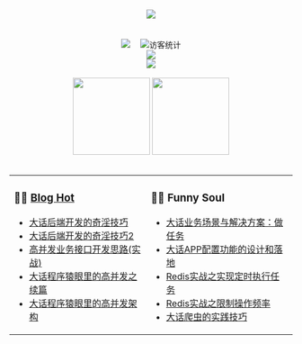 <!-- 动态打字效果 -->
<h1 align="center">
  <a href="https://sunguoqi.com/">
    <img src="https://readme-typing-svg.herokuapp.com/?lines=console.log(%22Hello%2C%20World!%22);生活除了代码，还有诗和远方!&center=true&size=27">
  </a>
</h1>

<!-- 敲代码的图片 -->
<!-- <div align="center" ><img order-radius="100px" src="https://cdn.jsdelivr.net/gh/SFLAQiu/photos/images/202108300019556.gif"/></div>-->
<br>

<!-- 个人资料徽标 -->
<div align="center">
  <a href="https://blog.thankbabe.com/"><img src="https://img.shields.io/badge/website-%E4%B8%AA%E4%BA%BA%E7%BD%91%E7%AB%99-blue"></a>&emsp;
<!-- 访客数统计徽标 -->
  <img src="https://visitor-badge.glitch.me/badge?page_id=SFLAQiu" alt="访客统计" /></div>

<!-- 贪吃蛇代码贡献图 -->
<!-- <div align="center"><img src="https://cdn.jsdelivr.net/gh/SFLAQiu/SFLAQiu/contribution-snake/github-contribution-grid-snake.svg" /></div> -->


<!-- Dynamic Quotes -->
<div align="center"><img src="https://quotes-github-readme.vercel.app/api?type=horizontal&theme=dark"></div>

<!-- GitHub奖杯🏆 -->
<div align="center"><img  src="https://github-profile-trophy.vercel.app/?username=SFLAQiu&theme=gruvbox&row=1&column=6&no-frame=true&no-bg=true" /></div>
<br>

<!-- GitHub数据统计 -->
<div align="center">
  <img height="137px" src="https://github-readme-stats.vercel.app/api?username=SFLAQiu&hide_title=true&hide_border=true&show_icons=trueline_height=21&text_color=000&icon_color=000&bg_color=0,ea6161,ffc64d,fffc4d,52fa5a&theme=graywhite" />
  <img height="137px" src="https://github-readme-stats.vercel.app/api/top-langs/?username=SFLAQiu&hide_title=true&hide_border=true&layout=compact&langs_count=6&text_color=000&icon_color=fff&bg_color=0,52fa5a,4dfcff,c64dff&theme=graywhite" />
</div>
<br>

<table align="center">
<tr>
<td valign="top">    

### 🤹‍♀️ <a href="https://blog.thankbabe.com.com/" target="_blank">Blog Hot</a>
  
<!-- START_SECTION:blog -->
* <a href='http://blog.thankbabe.com/posts/2018-05-23-shared-experience/' target='_blank'>大话后端开发的奇淫技巧</a>
* <a href='http://blog.thankbabe.com/posts/2020-12-01-shared-experience-2/' target='_blank'>大话后端开发的奇淫技巧2</a>
* <a href='http://blog.thankbabe.com/posts/2017-05-21-api-design/' target='_blank'>高并发业务接口开发思路(实战)</a>
* <a href='http://blog.thankbabe.com/posts/2017-02-27-high-concurrency-scheme-xp/' target='_blank'>大话程序猿眼里的高并发之续篇</a>
* <a href='http://blog.thankbabe.com/posts/2016-09-14-high-concurrency-scheme/' target='_blank'>大话程序猿眼里的高并发架构</a>
<!-- END_SECTION:blog -->
  
</td>
<td valign="top">
  
### 🤾‍♂️ Funny Soul

* <a href='http://blog.thankbabe.com/posts/2020-04-06-product-do-task/' target='_blank'>大话业务场景与解决方案：做任务</a>
* <a href='http://blog.thankbabe.com/posts/2019-10-08-config-model/' target='_blank'>大话APP配置功能的设计和落地</a>
* <a href='http://blog.thankbabe.com/posts/2019-08-08-yield-task/' target='_blank'>Redis实战之实现定时执行任务</a>
* <a href='http://blog.thankbabe.com/posts/2019-06-04-redis-limit/' target='_blank'>Redis实战之限制操作频率</a>
* <a href='http://blog.thankbabe.com/posts/2018-02-27-spider-practice/' target='_blank'>大话爬虫的实践技巧</a>
</td> 
</tr>
</table>
</td>
</tr>
</table>
